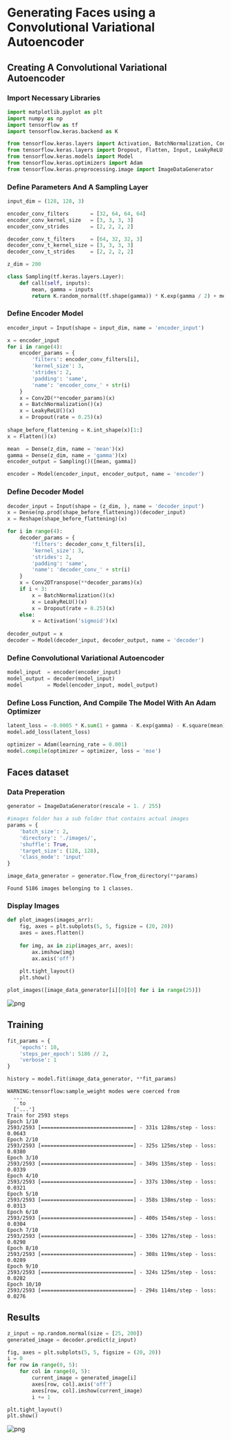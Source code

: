 # Generating Faces using a Convolutional Variational Autoencoder

## Creating A Convolutional Variational Autoencoder

### Import Necessary Libraries


```python
import matplotlib.pyplot as plt
import numpy as np
import tensorflow as tf
import tensorflow.keras.backend as K

from tensorflow.keras.layers import Activation, BatchNormalization, Conv2D, Conv2DTranspose, Dense
from tensorflow.keras.layers import Dropout, Flatten, Input, LeakyReLU, Reshape
from tensorflow.keras.models import Model
from tensorflow.keras.optimizers import Adam
from tensorflow.keras.preprocessing.image import ImageDataGenerator
```

### Define Parameters And A Sampling Layer


```python
input_dim = (128, 128, 3)

encoder_conv_filters       = [32, 64, 64, 64]
encoder_conv_kernel_size   = [3, 3, 3, 3]
encoder_conv_strides       = [2, 2, 2, 2]

decoder_conv_t_filters     = [64, 32, 32, 3]
decoder_conv_t_kernel_size = [3, 3, 3, 3]
decoder_conv_t_strides     = [2, 2, 2, 2]

z_dim = 200

class Sampling(tf.keras.layers.Layer):
    def call(self, inputs):
        mean, gamma = inputs
        return K.random_normal(tf.shape(gamma)) * K.exp(gamma / 2) + mean
```

### Define Encoder Model


```python
encoder_input = Input(shape = input_dim, name = 'encoder_input')

x = encoder_input
for i in range(4):
    encoder_params = {
        'filters': encoder_conv_filters[i],
        'kernel_size': 3,
        'strides': 2,
        'padding': 'same',
        'name': 'encoder_conv_' + str(i)
    }
    x = Conv2D(**encoder_params)(x)
    x = BatchNormalization()(x)
    x = LeakyReLU()(x)
    x = Dropout(rate = 0.25)(x)
    
shape_before_flattening = K.int_shape(x)[1:]
x = Flatten()(x)

mean  = Dense(z_dim, name = 'mean')(x)
gamma = Dense(z_dim, name = 'gamma')(x)
encoder_output = Sampling()([mean, gamma])

encoder = Model(encoder_input, encoder_output, name = 'encoder')    
```

### Define Decoder Model


```python
decoder_input = Input(shape = (z_dim, ), name = 'decoder_input')
x = Dense(np.prod(shape_before_flattening))(decoder_input)
x = Reshape(shape_before_flattening)(x)

for i in range(4):
    decoder_params = {
        'filters': decoder_conv_t_filters[i],
        'kernel_size': 3,
        'strides': 2,
        'padding': 'same',
        'name': 'decoder_conv_' + str(i)
    }
    x = Conv2DTranspose(**decoder_params)(x)
    if i < 3: 
        x = BatchNormalization()(x)
        x = LeakyReLU()(x)
        x = Dropout(rate = 0.25)(x)
    else: 
        x = Activation('sigmoid')(x)
    
decoder_output = x
decoder = Model(decoder_input, decoder_output, name = 'decoder')

```

### Define Convolutional Variational Autoencoder


```python
model_input  = encoder(encoder_input)
model_output = decoder(model_input)
model        = Model(encoder_input, model_output)
```

### Define Loss Function, And Compile The Model With An Adam Optimizer


```python
latent_loss = -0.0005 * K.sum(1 + gamma - K.exp(gamma) - K.square(mean), axis = -1)
model.add_loss(latent_loss)

optimizer = Adam(learning_rate = 0.001)
model.compile(optimizer = optimizer, loss = 'mse')
```

## Faces dataset

### Data Preperation


```python
generator = ImageDataGenerator(rescale = 1. / 255)

#images folder has a sub folder that contains actual images
params = {
    'batch_size': 2, 
    'directory': './images/', 
    'shuffle': True, 
    'target_size': (128, 128),
    'class_mode': 'input'
}

image_data_generator = generator.flow_from_directory(**params)
```

    Found 5186 images belonging to 1 classes.


### Display Images


```python
def plot_images(images_arr):
    fig, axes = plt.subplots(5, 5, figsize = (20, 20))
    axes = axes.flatten()
    
    for img, ax in zip(images_arr, axes):
        ax.imshow(img)
        ax.axis('off')
    
    plt.tight_layout()
    plt.show()

plot_images([image_data_generator[i][0][0] for i in range(25)])
```


![png](output_18_0.png)


## Training


```python
fit_params = {
    'epochs': 10,
    'steps_per_epoch': 5186 // 2,
    'verbose': 1
}

history = model.fit(image_data_generator, **fit_params)
```

    WARNING:tensorflow:sample_weight modes were coerced from
      ...
        to  
      ['...']
    Train for 2593 steps
    Epoch 1/10
    2593/2593 [==============================] - 331s 128ms/step - loss: 0.0643
    Epoch 2/10
    2593/2593 [==============================] - 325s 125ms/step - loss: 0.0380
    Epoch 3/10
    2593/2593 [==============================] - 349s 135ms/step - loss: 0.0339
    Epoch 4/10
    2593/2593 [==============================] - 337s 130ms/step - loss: 0.0321
    Epoch 5/10
    2593/2593 [==============================] - 358s 138ms/step - loss: 0.0313
    Epoch 6/10
    2593/2593 [==============================] - 400s 154ms/step - loss: 0.0304
    Epoch 7/10
    2593/2593 [==============================] - 330s 127ms/step - loss: 0.0298
    Epoch 8/10
    2593/2593 [==============================] - 308s 119ms/step - loss: 0.0289
    Epoch 9/10
    2593/2593 [==============================] - 324s 125ms/step - loss: 0.0282
    Epoch 10/10
    2593/2593 [==============================] - 294s 114ms/step - loss: 0.0276


## Results


```python
z_input = np.random.normal(size = [25, 200])
generated_image = decoder.predict(z_input)

fig, axes = plt.subplots(5, 5, figsize = (20, 20))
i = 0
for row in range(0, 5):
    for col in range(0, 5):
        current_image = generated_image[i]
        axes[row, col].axis('off')
        axes[row, col].imshow(current_image)
        i += 1

plt.tight_layout()
plt.show()

```


![png](output_22_0.png)

